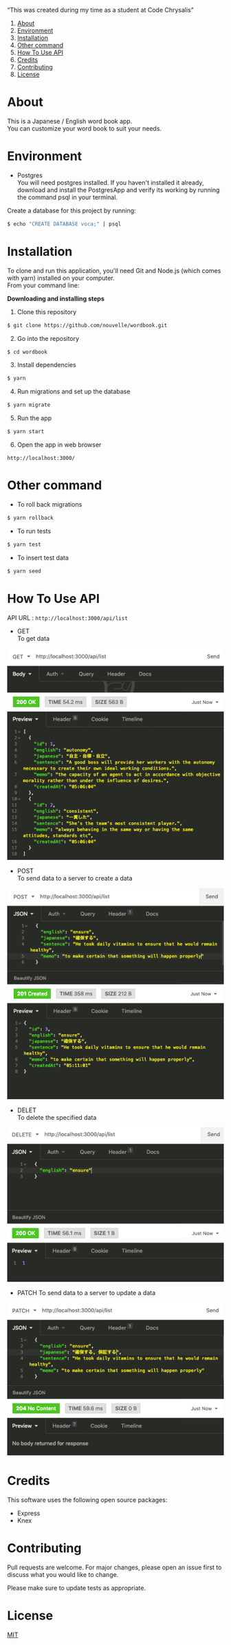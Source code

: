 “This was created during my time as a student at Code Chrysalis”

1. [About](#About)
1. [Environment](#Environment)
1. [Installation](#Installation)
1. [Other command](#Other%20command)
1. [How To Use API](#How%20To%20Use%20API)
1. [Credits](#Credits)
1. [Contributing](#Contributing)
1. [License](#License)

# About

This is a Japanese / English word book app.  
You can customize your word book to suit your needs.

# Environment

- Postgres  
  You will need postgres installed. If you haven't installed it already, download and install the PostgresApp and verify its working by running the command psql in your terminal.

Create a database for this project by running:

```bash
$ echo "CREATE DATABASE voca;" | psql
```

# Installation

To clone and run this application, you'll need Git and Node.js (which comes with yarn) installed on your computer.  
From your command line:

**Downloading and installing steps**

1. Clone this repository

```bash
$ git clone https://github.com/nouvelle/wordbook.git
```

2. Go into the repository

```bash
$ cd wordbook
```

3. Install dependencies

```bash
$ yarn
```

4. Run migrations and set up the database

```bash
$ yarn migrate
```

5. Run the app

```bash
$ yarn start
```

6. Open the app in web browser

```
http://localhost:3000/
```

# Other command

- To roll back migrations

```bash
$ yarn rollback
```

- To run tests

```bash
$ yarn test
```

- To insert test data

```bash
$ yarn seed
```

# How To Use API

API URL : `http://localhost:3000/api/list`

- GET  
  To get data

![get](https://github.com/nouvelle/wordbook/blob/master/images/get.png?raw=true)

- POST  
  To send data to a server to create a data

![post](https://github.com/nouvelle/wordbook/blob/master/images/post.png?raw=true)

- DELET  
  To delete the specified data

![delete](https://github.com/nouvelle/wordbook/blob/master/images/delete.png?raw=true)

- PATCH
  To send data to a server to update a data

![patch](https://github.com/nouvelle/wordbook/blob/master/images/patch.png?raw=true)

# Credits

This software uses the following open source packages:

- Express
- Knex

# Contributing

Pull requests are welcome. For major changes, please open an issue first to discuss what you would like to change.

Please make sure to update tests as appropriate.

# License

[MIT](https://choosealicense.com/licenses/mit/)
